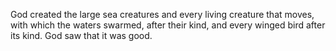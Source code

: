 God created the large sea creatures and every living creature that moves, with which the waters swarmed, after their kind, and every winged bird after its kind. God saw that it was good.